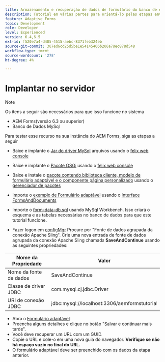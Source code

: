 ```yaml
---
title: Armazenamento e recuperação de dados de formulário do banco de dados MySQL - Implantar
description: Tutorial em várias partes para orientá-lo pelas etapas envolvidas no armazenamento e na recuperação de dados de formulário
feature: Adaptive Forms
topic: Development
role: Developer
level: Experienced
version: 6.4,6.5
exl-id: f520e7a4-d485-4515-aebc-8371feb324eb
source-git-commit: 307ed6cd25d5be1e54145406b206a78ec878d548
workflow-type: tm+mt
source-wordcount: '278'
ht-degree: 4%

---
```


# Implantar no servidor

>[!NOTE]
>
>Os itens a seguir são necessários para que isso funcione no sistema
>
>* AEM Forms(versão 6.3 ou superior)
>* Banco de Dados MySql


Para testar esse recurso na sua instância do AEM Forms, siga as etapas a seguir

* Baixe e implante o [Jar do driver MySql](assets/mysqldriver.jar) arquivos usando o [felix web console](http://localhost:4502/system/console/bundles)
* Baixe e implante o [Pacote OSGi](assets/SaveAndContinue.SaveAndContinue.core-1.0-SNAPSHOT.jar) usando o [felix web console](http://localhost:4502/system/console/bundles)
* Baixe e instale o [pacote contendo biblioteca cliente, modelo de formulário adaptável e o componente página personalizado](assets/store-and-fetch-af-with-data.zip) usando o [gerenciador de pacotes](http://localhost:4502/crx/packmgr/index.jsp)
* Importe o [exemplo de Formulário adaptável](assets/sample-adaptive-form.zip) usando o [Interface FormsAndDocuments](http://localhost:4502/aem/forms.html/content/dam/formsanddocuments)

* Importe o [form-data-db.sql](assets/form-data-db.sql) usando MySql Workbench. Isso criará o esquema e as tabelas necessárias no banco de dados para que este tutorial funcione.
* Fazer logon em [configMgr](http://localhost:4502/system/console/configMgr) Procure por &quot;Fonte de dados agrupada da conexão Apache Sling&quot;. Crie uma nova entrada de fonte de dados agrupada da conexão Apache Sling chamada **SaveAndContinue** usando as seguintes propriedades:

| Nome da Propriedade | Valor |
| ------------------------|---------------------------------------|
| Nome da fonte de dados | SaveAndContinue |
| Classe de driver JDBC | com.mysql.cj.jdbc.Driver |
| URI de conexão JDBC | jdbc:mysql://localhost:3306/aemformstutorial |

* Abra o [Formulário adaptável](http://localhost:4502/content/dam/formsanddocuments/demostoreandretrieveformdata/jcr:content?wcmmode=disabled)
* Preencha alguns detalhes e clique no botão &quot;Salvar e continuar mais tarde&quot;.
* Você deve recuperar um URL com um GUID.
* Copie o URL e cole-o em uma nova guia do navegador. **Verifique se não há espaço vazio no final do URL.**
* O formulário adaptável deve ser preenchido com os dados da etapa anterior.
